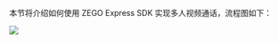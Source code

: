本节将介绍如何使用 ZEGO Express SDK 实现多人视频通话，流程图如下：

![](/Pics/Express/Android/express_android_eventhandler_process.png)
